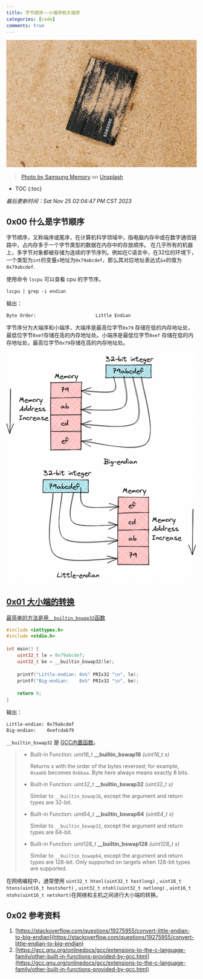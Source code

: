 ```yaml
---
title: 字节顺序——小端序和大端序
categories: [code]
comments: true
---
```


<a data-fancybox="gallery" href="../assets/img/post/endianness-little-endian-and-big-endian/samsung-memory-mDP3qpqLIh4-unsplash.jpg"><img src="../assets/img/post/endianness-little-endian-and-big-endian/samsung-memory-mDP3qpqLIh4-unsplash.jpg">

>Photo by <a href="https://unsplash.com/@samsungmemory?utm_source=unsplash&utm_medium=referral&utm_content=creditCopyText">Samsung Memory</a> on <a href="https://unsplash.com/?utm_source=unsplash&utm_medium=referral&utm_content=creditCopyText" >Unsplash</a>

* TOC
{:toc}


*最后更新时间：Sat Nov 25 02:04:47 PM CST 2023*

## 0x00 什么是字节顺序

字节顺序，又称端序或尾序，在计算机科学领域中，指电脑内存中或在数字通信链路中，占内存多于一个字节类型的数据在内存中的存放顺序。 在几乎所有的机器上，多字节对象都被存储为连续的字节序列。例如在C语言中，在32位的环境下，一个类型为`int`的变量`x`地址为`0x79abcdef`，那么其对应地址表达式`&x`的值为`0x79abcdef`.

使用命令 `lscpu` 可以查看 cpu 的字节序。

```shell
lscpu | grep -i endian
```

输出：

```
Byte Order:                      Little Endian
```

字节序分为大端序和小端序，大端序是最高位字节`0x79` 存储在低的内存地址处，最低位字节`0xef`存储在高的内存地址处。小端序是最低位字节`0xef` 存储在低的内存地址处，最高位字节`0x79`存储在高的内存地址处。

<a data-fancybox="cpu-schedulers" href="../assets/img/post/endianness-little-endian-and-big-endian/endianess.png"><img src="../assets/img/post/endianness-little-endian-and-big-endian/endianess.png" style="text-align:center;" >

## 0x01 大小端的转换

最简单的方法是用`__builtin_bswap32`函数

```c
#include <inttypes.h>
#include <stdio.h>

int main() {
    uint32_t le = 0x79abcdef;
    uint32_t be = __builtin_bswap32(le);

    printf("Little-endian: 0x%" PRIx32 "\n", le);
    printf("Big-endian:    0x%" PRIx32 "\n", be);

    return 0;
}

```

输出：

```
Little-endian: 0x79abcdef
Big-endian:    0xefcdab79
```

`__builtin_bswap32` 是 [GCC内置函数](https://gcc.gnu.org/onlinedocs/gcc/extensions-to-the-c-language-family/other-built-in-functions-provided-by-gcc.html#_CPPv417__builtin_bswap328uint32_t)。

> - Built-in Function: *uint16_t* **__builtin_bswap16** *(uint16_t x)*
>
>   Returns x with the order of the bytes reversed; for example, `0xaabb` becomes `0xbbaa`.  Byte here always means exactly 8 bits.
>
> - Built-in Function: *uint32_t* **__builtin_bswap32** *(uint32_t x)*
>
>   Similar to `__builtin_bswap16`, except the argument and return types are 32-bit.
>
> - Built-in Function: *uint64_t* **__builtin_bswap64** *(uint64_t x)*
>
>   Similar to `__builtin_bswap32`, except the argument and return types are 64-bit.
>
> - Built-in Function: *uint128_t* **__builtin_bswap128** *(uint128_t x)*
>
>   Similar to `__builtin_bswap64`, except the argument and return types are 128-bit.  Only supported on targets when 128-bit types are supported.

在网络编程中，通常使用 `uint32_t htonl(uint32_t hostlong)` , `uint16_t htons(uint16_t hostshort)` , `uint32_t ntohl(uint32_t netlong)` , `uint16_t ntohs(uint16_t netshort)`在网络和主机之间进行大小端的转换。

## 0x02 参考资料

1. [https://stackoverflow.com/questions/19275955/convert-little-endian-to-big-endian](https://stackoverflow.com/questions/19275955/convert-little-endian-to-big-endian)
2. [https://gcc.gnu.org/onlinedocs/gcc/extensions-to-the-c-language-family/other-built-in-functions-provided-by-gcc.html](https://gcc.gnu.org/onlinedocs/gcc/extensions-to-the-c-language-family/other-built-in-functions-provided-by-gcc.html)

